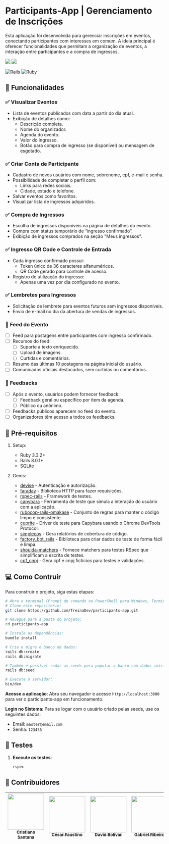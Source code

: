 
# Participants-App | Gerenciamento de Inscrições
Esta aplicação foi desenvolvida para gerenciar inscrições em eventos, conectando participantes com interesses em comum. A ideia principal é oferecer funcionalidades que permitam a organização de eventos, a interação entre participantes e a compra de ingressos.

![](https://img.shields.io/github/issues/TreinaDev/participants-app.svg)
![](https://img.shields.io/github/issues-pr/TreinaDev/participants-app.svg)

![Rails](https://img.shields.io/badge/rails-%23CC0000.svg?style=for-the-badge&logo=ruby-on-rails&logoColor=white)
![Ruby](https://img.shields.io/badge/ruby-%23CC342D.svg?style=for-the-badge&logo=ruby&logoColor=white)

## 🚀 Funcionalidades
### ✅ **Visualizar Eventos** 
- Lista de eventos publicados com data a partir do dia atual.
- Exibição de detalhes como:
  - Descrição completa.
  - Nome do organizador.
  - Agenda do evento.
  - Valor do ingresso.
  - Botão para compra de ingresso (se disponível) ou mensagem de esgotado.

### ✅ **Criar Conta de Participante**
- Cadastro de novos usuários com nome, sobrenome, cpf, e-mail e senha.
- Possibilidade de completar o perfil com:
  - Links para redes sociais.
  - Cidade, estado e telefone.
- Salvar eventos como favoritos.
- Visualizar lista de ingressos adquiridos.

### ✅ **Compra de Ingressos** 
- Escolha de ingressos disponíveis na página de detalhes do evento.
- Compra com status temporário de “ingresso confirmado”.
- Exibição de ingressos comprados na seção "Meus ingressos".

### ✅ **Ingresso QR Code e Controle de Entrada**
- Cada ingresso confirmado possui:
  - Token único de 36 caracteres alfanuméricos.
  - QR Code gerado para controle de acesso.
- Registro de utilização do ingresso:
  - Apenas uma vez por dia configurado no evento.

### ✅ **Lembretes para Ingressos**
- Solicitação de lembrete para eventos futuros sem ingressos disponíveis.
- Envio de e-mail no dia da abertura de vendas de ingressos.

### 🚧 **Feed do Evento**
- [ ] Feed para postagens entre participantes com ingresso confirmado.
- [ ] Recursos do feed:
  - [ ] Suporte a texto enriquecido.
  - [ ] Upload de imagens.
  - [ ] Curtidas e comentários.
- [ ] Resumo das últimas 10 postagens na página inicial do usuário.
- [ ] Comunicados oficiais destacados, sem curtidas ou comentários.

### 🚧 **Feedbacks**
- [ ] Após o evento, usuários podem fornecer feedback:
  - [ ] Feedback geral ou específico por item da agenda.
  - [ ] Público ou anônimo.
- [ ] Feedbacks públicos aparecem no feed do evento.
- [ ] Organizadores têm acesso a todos os feedbacks.

## 📝 Pré-requisitos
1. Setup:
   - Ruby 3.3.2+
   - Rails 8.0.1+
   - SQLite

2. Gems:
   - [devise](https://github.com/heartcombo/devise) - Autenticação e autorização.
   - [faraday](https://github.com/lostisland/faraday) - Biblioteca HTTP para fazer requisições.
   - [rspec-rails](https://github.com/rspec/rspec-rails) - Framework de testes.
   - [capybara](https://github.com/teamcapybara/capybara) - Ferramenta de teste que simula a interação do usuário com a aplicação.
   - [rubocop-rails-omakase](https://github.com/rubocop/rubocop-rails) - Conjunto de regras para manter o código limpo e consistente.
   - [cuprite](https://github.com/rubycdp/cuprite) - Driver de teste para Capybara usando o Chrome DevTools Protocol.
   - [simplecov](https://github.com/simplecov-ruby/simplecov) - Gera relatórios de cobertura de código.
   - [factory_bot_rails](https://github.com/thoughtbot/factory_bot_rails) - Biblioteca para criar dados de teste de forma fácil e limpa.
   - [shoulda-matchers](https://github.com/thoughtbot/shoulda-matchers) - Fornece matchers para testes RSpec que simplificam a escrita de testes.
   - [cpf_cnpj](https://github.com/fnando/cpf_cnpj) - Gera cpf e cnpj fictícios para testes e válidações.

## 💻 Como Contruir
Para construir o projeto, siga estas etapas:

```bash
# Abra o terminal (Prompt de comando ou PowerShell para Windows, Terminal para macOS ou Linux)
# Clone este repositório:
git clone https://github.com/TreinaDev/participants-app.git

# Navegue para a pasta do projeto:
cd participants-app

# Instale as dependências:
bundle install

# Crie e migre o banco de dados:
rails db:create
rails db:migrate

# Também é possível rodar as seeds para popular o banco com dados iniciais:
rails db:seed

# Execute o servidor:
bin/dev
```

**Acesse a aplicação**:
   Abra seu navegador e acesse `http://localhost:3000` para ver o participants-app em funcionamento.

**Login no Sistema**:
   Para se logar com o usuário criado pelas seeds, use os seguintes dados:

   - Email: `master@email.com`
   - Senha: `123456`

## 🚨 Testes
1. **Execute os testes**:
   ```bash
   rspec
   ```

## 🤝 Contribuidores
[<img src="https://avatars.githubusercontent.com/u/65695476?v=4" width=115 ><br> <sub> Cristiano Santana </sub>](https://github.com/CristianoSantan)|[<img src="https://avatars.githubusercontent.com/u/182559072?v=4" width=115 > <br> <sub> César Faustino </sub>](https://github.com/cmf000)|[<img src="https://avatars.githubusercontent.com/u/178613704?v=4" width=115 > <br> <sub> David Bolivar </sub>](https://github.com/thedavs99)|[<img src="https://avatars.githubusercontent.com/u/64371312?v=4" width=115 > <br> <sub> Gabriel Ribeiro </sub>](https://github.com/Gabriel-T-P)|[<img src="https://avatars.githubusercontent.com/u/182513782?v=4" width=115 > <br> <sub> João Branco </sub>](https://github.com/joaoCasteloBranco)|[<img src="https://avatars.githubusercontent.com/u/112505223?v=4" width=115 > <br> <sub> Samuel Rocha </sub>](https://github.com/SamuelRocha91)|
| :---: | :---: | :---: | :---: | :---: | :---: |
